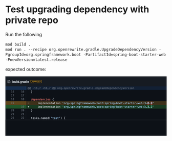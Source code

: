 # Test upgrading dependency with private repo

Run the following

```
mod build .
mod run . --recipe org.openrewrite.gradle.UpgradeDependencyVersion -PgroupId=org.springframework.boot -PartifactId=spring-boot-starter-web -PnewVersion=latest.release
```

expected outcome:

![img.png](img.png)